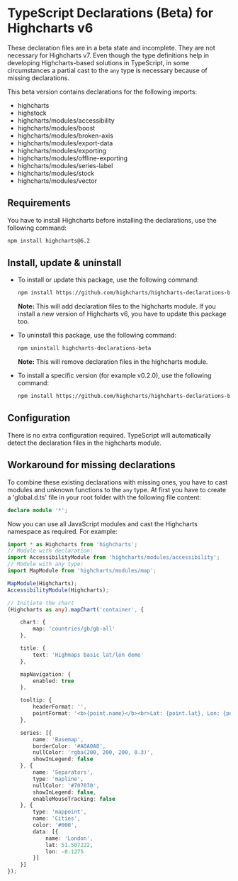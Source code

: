 
# TypeScript Declarations (Beta) for Highcharts v6

These declaration files are in a beta state and incomplete. They are not
necessary for Highcharts v7. Even though the type definitions help in developing
Highcharts-based solutions in TypeScript, in some circumstances a partial cast
to the `any` type is necessary because of missing declarations.

This beta version contains declarations for the following imports:

- highcharts
- highstock
- highcharts/modules/accessibility
- highcharts/modules/boost
- highcharts/modules/broken-axis
- highcharts/modules/export-data
- highcharts/modules/exporting
- highcharts/modules/offline-exporting
- highcharts/modules/series-label
- highcharts/modules/stock
- highcharts/modules/vector



## Requirements

You have to install Highcharts before installing the declarations, use the following command:
```sh
npm install highcharts@6.2
```



## Install, update & uninstall

- To install or update this package, use the following command:
  ```sh
  npm install https://github.com/highcharts/highcharts-declarations-beta
  ```
  **Note:** This will add declaration files to the highcharts module. If you
  install a new version of Highcharts v6, you have to update this package too.

- To uninstall this package, use the following command:
  ```sh
  npm uninstall highcharts-declarations-beta
  ```
  **Note:** This will remove declaration files in the highcharts module.

- To install a specific version (for example v0.2.0), use the following command:
  ```sh
  npm install https://github.com/highcharts/highcharts-declarations-beta#v0.2.0
  ```


## Configuration

There is no extra configuration required. TypeScript will automatically detect
the declaration files in the highcharts module.



## Workaround for missing declarations

To combine these existing declarations with missing ones, you have to cast
modules and unknown functions to the `any` type. At first you have to create a
'global.d.ts' file in your root folder with the following file content:

```TypeScript
declare module '*';
```

Now you can use all JavaScript modules and cast the Highcharts namespace as
required. For example:

```TypeScript
import * as Highcharts from 'highcharts';
// Module with declaration:
import AccessibilityModule from 'highcharts/modules/accessibility';
// Module with any type:
import MapModule from 'highcharts/modules/map';

MapModule(Highcharts);
AccessibilityModule(Highcharts);

// Initiate the chart
(Highcharts as any).mapChart('container', {

    chart: {
        map: 'countries/gb/gb-all'
    },

    title: {
        text: 'Highmaps basic lat/lon demo'
    },

    mapNavigation: {
        enabled: true
    },

    tooltip: {
        headerFormat: '',
        pointFormat: '<b>{point.name}</b><br>Lat: {point.lat}, Lon: {point.lon}'
    },

    series: [{
        name: 'Basemap',
        borderColor: '#A0A0A0',
        nullColor: 'rgba(200, 200, 200, 0.3)',
        showInLegend: false
    }, {
        name: 'Separators',
        type: 'mapline',
        nullColor: '#707070',
        showInLegend: false,
        enableMouseTracking: false
    }, {
        type: 'mappoint',
        name: 'Cities',
        color: '#000',
        data: [{
            name: 'London',
            lat: 51.507222,
            lon: -0.1275
        }]
    }]
});
```

